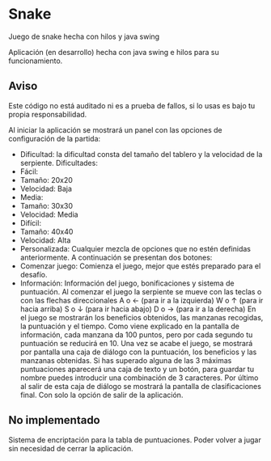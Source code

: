 # Snake
Juego de snake hecha con hilos y java swing

Aplicación (en desarrollo) hecha con java swing e hilos para su funcionamiento.

## Aviso
Este código no está auditado ni es a prueba de fallos, si lo usas es bajo tu propia responsabilidad.

Al iniciar la aplicación se mostrará un panel con las opciones de configuración de la partida:
- Dificultad: la dificultad consta del tamaño del tablero y la velocidad de la serpiente.
Dificultades:
- Fácil:
 - Tamaño: 20x20
 - Velocidad: Baja
- Media:
 - Tamaño: 30x30
 - Velocidad: Media
- Difícil:
 - Tamaño: 40x40
 - Velocidad: Alta
- Personalizada: Cualquier mezcla de opciones que no estén definidas anteriormente.
A continuación se presentan dos botones:
- Comenzar juego: Comienza el juego, mejor que estés preparado para el desafío.
- Información: Información del juego, bonificaciones y sistema de puntuación.
Al comenzar el juego la serpiente se mueve con las teclas o con las flechas direccionales
A o ← (para ir a la izquierda)
W o ↑ (para ir hacia arriba)
S o ↓ (para ir hacia abajo)
D o → (para ir a la derecha)
En el juego se mostrarán los beneficios obtenidos, las manzanas recogidas, la puntuación y
el tiempo.
Como viene explicado en la pantalla de información, cada manzana da 100 puntos, pero por
cada segundo tu puntuación se reducirá en 10.
Una vez se acabe el juego, se mostrará por pantalla una caja de diálogo con la puntuación,
los beneficios y las manzanas obtenidas. Si has superado alguna de las 3 máximas
puntuaciones aparecerá una caja de texto y un botón, para guardar tu nombre puedes
introducir una combinación de 3 caracteres.
Por último al salir de esta caja de diálogo se mostrará la pantalla de clasificaciones final.
Con solo la opción de salir de la aplicación.

## No implementado

Sistema de encriptación para la tabla de puntuaciones.
Poder volver a jugar sin necesidad de cerrar la aplicación.
